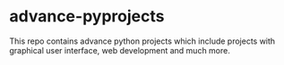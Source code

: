 # advance-pyprojects
This repo contains advance python projects which include projects with graphical user interface, web development  and much more.
